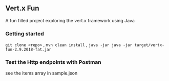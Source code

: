 ## Vert.x Fun
A fun filled project exploring the vert.x framework using Java

### Getting started
```git clone <repo>``` , ```mvn clean install``` , ```java -jar java -jar target/vertx-fun-2.9.2018-fat.jar```

### Test the Http endpoints with Postman
see the items array in sample.json